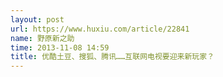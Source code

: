 ```yaml
---
layout: post
url: https://www.huxiu.com/article/22841
name: 野原新之助
time: 2013-11-08 14:59
title: 优酷土豆、搜狐、腾讯……互联网电视要迎来新玩家？
---
```

